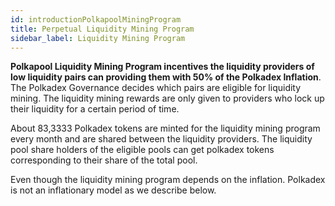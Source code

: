 ```yaml
---
id: introductionPolkapoolMiningProgram
title: Perpetual Liquidity Mining Program
sidebar_label: Liquidity Mining Program
---
```


**Polkapool Liquidity Mining Program incentives the liquidity providers of low liquidity pairs can providing them with 50% of the Polkadex Inflation**. The Polkadex Governance decides which pairs are eligible for liquidity mining. The liquidity mining rewards are only given to providers who lock up their liquidity for a certain period of time.

About 83,3333 Polkadex tokens are minted for the liquidity mining program every month and are shared between the liquidity providers. The liquidity pool share holders of the eligible pools can get polkadex tokens corresponding to their share of the total pool.

Even though the liquidity mining program depends on the inflation. Polkadex is not an inflationary model as we describe below.